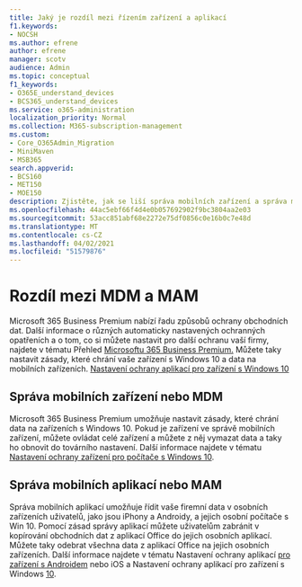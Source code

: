 ```yaml
---
title: Jaký je rozdíl mezi řízením zařízení a aplikací
f1.keywords:
- NOCSH
ms.author: efrene
author: efrene
manager: scotv
audience: Admin
ms.topic: conceptual
f1_keywords:
- O365E_understand_devices
- BCS365_understand_devices
ms.service: o365-administration
localization_priority: Normal
ms.collection: M365-subscription-management
ms.custom:
- Core_O365Admin_Migration
- MiniMaven
- MSB365
search.appverid:
- BCS160
- MET150
- MOE150
description: Zjistěte, jak se liší správa mobilních zařízení a správa mobilních aplikací nebo MDM a MAM.
ms.openlocfilehash: 44ac5ebf66f4d4e0b057692902f9bc3804aa2e03
ms.sourcegitcommit: 53acc851abf68e2272e75df0856c0e16b0c7e48d
ms.translationtype: MT
ms.contentlocale: cs-CZ
ms.lasthandoff: 04/02/2021
ms.locfileid: "51579876"
---
```

# <a name="difference-between-mdm-and-mam"></a>Rozdíl mezi MDM a MAM

Microsoft 365 Business Premium nabízí řadu způsobů ochrany obchodních dat. Další informace o různých automaticky nastavených ochranných opatřeních a o tom, co si můžete nastavit pro další ochranu vaší firmy, najdete v tématu Přehled [Microsoftu 365 Business Premium.](../microsoft-365-business-overview.md) Můžete taky nastavit zásady, které chrání vaše zařízení s Windows 10 a data na mobilních zařízeních.
[Nastavení ochrany aplikací pro zařízení s Windows 10](../protection-settings-for-windows-10-devices.md)

## <a name="mobile-device-management-or-mdm"></a>Správa mobilních zařízení nebo MDM

Microsoft 365 Business Premium umožňuje nastavit zásady, které chrání data na zařízeních s Windows 10. Pokud je zařízení ve správě mobilních zařízení, můžete ovládat celé zařízení a můžete z něj vymazat data a taky ho obnovit do továrního nastavení. Další informace najdete v tématu [Nastavení ochrany zařízení pro počítače s Windows 10](../protection-settings-for-windows-10-pcs.md).

## <a name="mobile-application-management-or-mam"></a>Správa mobilních aplikací nebo MAM

Správa mobilních aplikací umožňuje řídit vaše firemní data v osobních zařízeních uživatelů, jako jsou iPhony a Androidy, a jejich osobní počítače s Win 10. Pomocí zásad správy aplikací můžete uživatelům zabránit v kopírování obchodních dat z aplikací Office do jejich osobních aplikací. Můžete taky odebrat všechna data z aplikací Office na jejich osobních zařízeních. Další informace najdete v tématu Nastavení ochrany aplikací [pro zařízení s Androidem](../app-protection-settings-for-android-and-ios.md) nebo iOS a Nastavení ochrany aplikací pro zařízení s Windows [10](../protection-settings-for-windows-10-devices.md).
